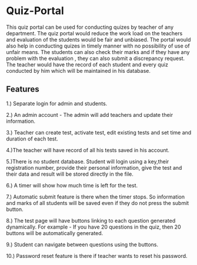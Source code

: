 # Quiz-Portal
This quiz portal can be used for conducting quizes by teacher of any department. The quiz portal would reduce the work load on the teachers and evaluation of the students would be fair and unbiased. The portal would also help in conducting quizes in timely manner with no possibility of use of unfair means. The students can also check their marks and if they have any problem with the evaluation , they can also submit a discrepancy request. The teacher would have the record of each student and every quiz conducted by him which will be maintained in his database.

## Features

1.) Separate login for admin and students.

2.) An admin account - The admin will add teachers and update their information.

3.) Teacher can create test, activate test, edit existing tests and set time and duration of each test.

4.)The teacher will have record of all his tests saved in his account.

5.)There is no student database. Student will login using a key,their registration number, provide their personal information, 
give the test and their data and result will be stored directly in the file.

6.) A timer will show how much time is left for the test.

7.) Automatic submit feature is there when the timer stops. So information and marks of all students will be saved even if they do not 
press the submit button.

8.) The test page will have buttons linking to each question generated dynamically. For example - If you have 20 questions in the
quiz, then 20 buttons will be automatically generated.

9.) Student can navigate between questions using the buttons.

10.) Password reset feature is there if teacher wants to reset his password.
